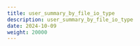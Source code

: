 ```yaml
---
title: user_summary_by_file_io_type
description: user_summary_by_file_io_type
date: 2024-10-09
weight: 20000
---
```

<style>
th, td {
  border: 1px solid rgb(190, 190, 190);
}
</style>
